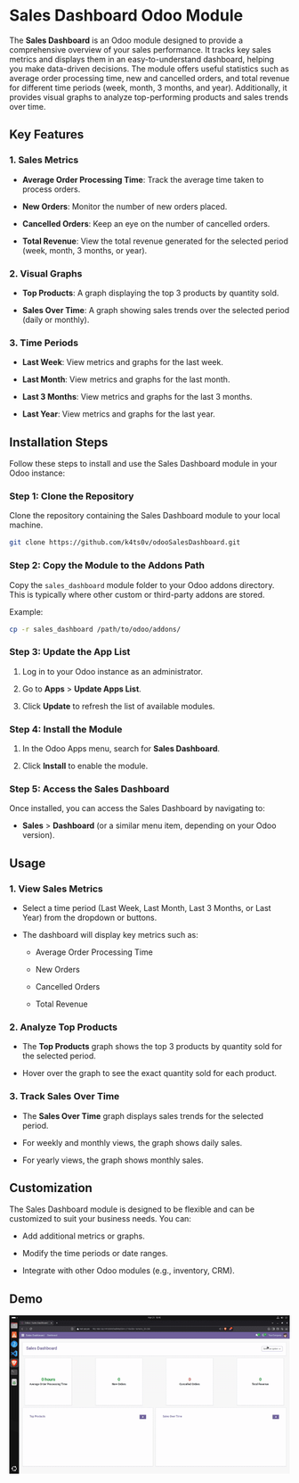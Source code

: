 # Sales Dashboard Odoo Module

The **Sales Dashboard** is an Odoo module designed to provide a comprehensive overview of your sales performance. It tracks key sales metrics and displays them in an easy-to-understand dashboard, helping you make data-driven decisions. The module offers useful statistics such as average order processing time, new and cancelled orders, and total revenue for different time periods (week, month, 3 months, and year). Additionally, it provides visual graphs to analyze top-performing products and sales trends over time.

## Key Features

### **1. Sales Metrics**

- **Average Order Processing Time**: Track the average time taken to process orders.
    
- **New Orders**: Monitor the number of new orders placed.
    
- **Cancelled Orders**: Keep an eye on the number of cancelled orders.
    
- **Total Revenue**: View the total revenue generated for the selected period (week, month, 3 months, or year).
    

### **2. Visual Graphs**

- **Top Products**: A graph displaying the top 3 products by quantity sold.
    
- **Sales Over Time**: A graph showing sales trends over the selected period (daily or monthly).
    

### **3. Time Periods**

- **Last Week**: View metrics and graphs for the last week.
    
- **Last Month**: View metrics and graphs for the last month.
    
- **Last 3 Months**: View metrics and graphs for the last 3 months.
    
- **Last Year**: View metrics and graphs for the last year.

## Installation Steps

Follow these steps to install and use the Sales Dashboard module in your Odoo instance:

### **Step 1: Clone the Repository**

Clone the repository containing the Sales Dashboard module to your local machine.

```bash
git clone https://github.com/k4ts0v/odooSalesDashboard.git
```

### **Step 2: Copy the Module to the Addons Path**

Copy the `sales_dashboard` module folder to your Odoo addons directory. This is typically where other custom or third-party addons are stored.

Example:

```bash
cp -r sales_dashboard /path/to/odoo/addons/
```
### **Step 3: Update the App List**

1. Log in to your Odoo instance as an administrator.
    
2. Go to **Apps** > **Update Apps List**.
    
3. Click **Update** to refresh the list of available modules.
    

### **Step 4: Install the Module**

1. In the Odoo Apps menu, search for **Sales Dashboard**.
    
2. Click **Install** to enable the module.

### **Step 5: Access the Sales Dashboard**

Once installed, you can access the Sales Dashboard by navigating to:

- **Sales** > **Dashboard** (or a similar menu item, depending on your Odoo version).

## Usage

### **1. View Sales Metrics**

- Select a time period (Last Week, Last Month, Last 3 Months, or Last Year) from the dropdown or buttons.
    
- The dashboard will display key metrics such as:
    
    - Average Order Processing Time
        
    - New Orders
        
    - Cancelled Orders
        
    - Total Revenue
        

### **2. Analyze Top Products**

- The **Top Products** graph shows the top 3 products by quantity sold for the selected period.
    
- Hover over the graph to see the exact quantity sold for each product.
    

### **3. Track Sales Over Time**

- The **Sales Over Time** graph displays sales trends for the selected period.
    
- For weekly and monthly views, the graph shows daily sales.
    
- For yearly views, the graph shows monthly sales.
  

## Customization

The Sales Dashboard module is designed to be flexible and can be customized to suit your business needs. You can:

- Add additional metrics or graphs.
    
- Modify the time periods or date ranges.
    
- Integrate with other Odoo modules (e.g., inventory, CRM).
## Demo
![Demo animation](./assets/demo.gif?raw=true)
